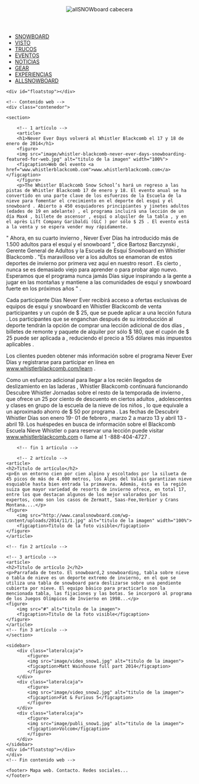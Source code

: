<!DOCTYPE html>
<head>
<meta http-equiv="Content-Type" content="text/html; charset=UTF-8" />
<title>Documento sin título</title>
<link rel="stylesheet" type="text/css" href="css/css_allsnowboard.css">
</head>

<body>
	<header><img src="image/allsnowboard_web.png" alt="allSNOWboard cabecera" title="allSNOWboard" />
    </header>
    <!-- Botonería con lista -->
    <div class="botoneria">
    	<ul>
        	<li><a href="#">SNOWBOARD</a></li>
            <li><a href="#">VISTO</a></li>
            <li><a href="#">TRUCOS</a></li>
            <li><a href="#">EVENTOS</a></li>
            <li><a href="#">NOTICIAS</a></li>
            <li><a href="#">GEAR</a></li>
            <li><a href="#">EXPERIENCIAS</a></li>
            <li><a href="#">ALLSNOWBOARD</a></li>
        </ul>
    </div>
    <!-- Fin de Botonería con lista -->
    
    <div id="floatstop"></div>
    
    <!-- Contenido web -->
    <div class="contenedor">
    
    <section>
    	
        <!-- 1 artículo -->
    	<article>
    	<h1>Never Ever Days volverá al Whistler Blackcomb el 17 y 18 de enero de 2014</h1>   
    	<figure>
    	<img src="image/whistler-blackcomb-never-ever-days-snowboarding-featured-for-web.jpg" alt="titulo de la imagen" width="100%">
  		<figcaption>Web del evento <a href="www.whistlerblackcomb.com">www.whistlerblackcomb.com</a></figcaption>
		</figure>
    	<p>The Whistler Blackcomb Snow School’s hará un regreso a las pistas de Whistler Blackcomb 17 de enero y 18. El evento anual se ha convertido en una parte clave de los esfuerzos de la Escuela de la nieve para fomentar el crecimiento en el deporte del esquí y el snowboard . Abierto a 450 esquiadores principiantes y jinetes adultos (edades de 19 en adelante) , el programa incluirá una lección de un día Max4 , billete de ascensor , esquí o alquiler de la tabla , y en el après Lift Company Garibaldi (GLC ) por sólo $ 25 . El evento está a la venta y se espera vender muy rápidamente.

" Ahora, en su cuarto invierno , Never Ever Días ha introducido más de 1.500 adultos para el esquí y el snowboard ", dice Bartosz Barczynski , Gerente General de Adultos y la Escuela de Esquí Snowboard en Whistler Blackcomb . "Es maravilloso ver a los adultos se enamoran de estos deportes de invierno por primera vez aquí en nuestro resort . Es cierto , nunca se es demasiado viejo para aprender o para probar algo nuevo. Esperamos que el programa nunca jamás Días sigue inspirando a la gente a jugar en las montañas y mantiene a las comunidades de esquí y snowboard fuerte en los próximos años " .

Cada participante Días Never Ever recibirá acceso a ofertas exclusivas de equipos de esquí y snowboard en Whistler Blackcomb de venta participantes y un cupón de $ 25, que se puede aplicar a una lección futura . Los participantes que se enganchan después de su introducción al deporte tendrán la opción de comprar una lección adicional de dos días , billetes de remonte y paquete de alquiler por sólo $ 180, que el cupón de $ 25 puede ser aplicada a , reduciendo el precio a 155 dólares más impuestos aplicables .

Los clientes pueden obtener más información sobre el programa Never Ever Días y registrarse para participar en línea en www.whistlerblackcomb.com/learn .

Como un esfuerzo adicional para llegar a los recién llegados de deslizamiento en las laderas , Whistler Blackcomb continuará funcionando Descubre Whistler Jornadas sobre el resto de la temporada de invierno , que ofrece un 25 por ciento de descuento en ciertos adultos , adolescentes y clases en grupo de la escuela de la nieve de los niños , lo que equivale a un aproximado ahorro de $ 50 por programa . Las fechas de Descubrir Whistler Días son enero 19- 01 de febrero , marzo 2 a marzo 13 y abril 13 - abril 19. Los huéspedes en busca de información sobre el Blackcomb Escuela Nieve Whistler o para reservar una lección puede visitar www.whistlerblackcomb.com o llame al 1 -888-404-4727 .</p>
		</article>

		<!-- fin 1 artículo -->
    	
        <!-- 2 artículo -->
    <article>
    <h2>Titulo de artículo</h2>
    <p>En un entorno cien por cien alpino y escoltados por la silueta de 45 picos de más de 4.000 metros, los Alpes del Valais garantizan nieve esquiable hasta bien entrada la primavera. Además, ésta es la región suiza que mayor variedad de resorts de invierno ofrece, en total 17, entre los que destacan algunos de los mejor valorados por los expertos, como son los casos de Zermatt, Saas-Fee,Verbier y Crans Montana....</p>
    <figure>
    	<img src="http://www.canalsnowboard.com/wp-content/uploads/2014/11/1.jpg" alt="titulo de la imagen" width="100%">
  		<figcaption>Titulo de la foto visible</figcaption>
	</figure>
    </article>
    
    <!-- fin 2 artículo -->
    
    <!-- 3 artículo -->
    <article>
    <h2>Titulo de artículo 2</h2>
    <p>Parrafada de texto. El snowboard,2 snowboarding, tabla sobre nieve o tabla de nieve es un deporte extremo de invierno, en el que se utiliza una tabla de snowboard para deslizarse sobre una pendiente cubierta por nieve. El equipo básico para practicarlo son la mencionada tabla, las fijaciones y las botas. Se incorporó al programa de los Juegos Olímpicos de Invierno en 1998...</p>
    <figure>
    	<img src="#" alt="titulo de la imagen">
  		<figcaption>Titulo de la foto visible</figcaption>
	</figure>
    </article>
    <!-- fin 3 artículo -->
    </section>
    
    <sidebar>
        <div class="lateralcaja">
            <figure>
            <img src="image/video_snow1.jpg" alt="titulo de la imagen">
            <figcaption>Matt Wainhouse full part 2014</figcaption>
            </figure>
        </div>
        <div class="lateralcaja">
            <figure>
            <img src="image/video_snow2.jpg" alt="titulo de la imagen">
            <figcaption>Fat & Furious 5</figcaption>
            </figure>
        </div>
        <div class="lateralcaja">
            <figure>
            <img src="image/publi_snow1.jpg" alt="titulo de la imagen">
            <figcaption>Volcom</figcaption>
            </figure>
        </div>
    </sidebar>
    <div id="floatstop"></div>
    </div>
    <!-- Fin contenido web -->
    
    <footer> Mapa web. Contacto. Redes sociales...
    </footer>
</body>
</html>
